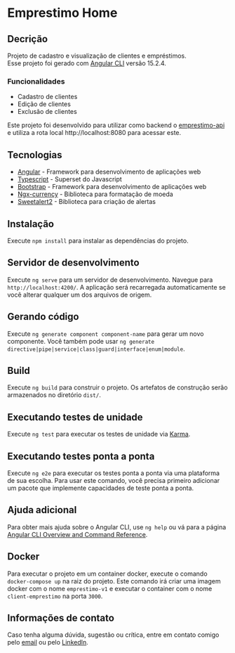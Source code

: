 # Emprestimo Home

## Decrição

Projeto de cadastro e visualização de clientes e empréstimos.<br>
Esse projeto foi gerado com [Angular CLI](https://github.com/angular/angular-cli) versão 15.2.4.<br>

### Funcionalidades

- Cadastro de clientes
- Edição de clientes
- Exclusão de clientes

Este projeto foi desenvolvido para utilizar como backend o 
[emprestimo-api](https://github.com/andersonhsporto/emprestimo-api) 
e utiliza a rota local http://localhost:8080 para acessar este.


## Tecnologias

- [Angular](https://angular.io/) - Framework para desenvolvimento de aplicações web
- [Typescript](https://www.typescriptlang.org/) - Superset do Javascript
- [Bootstrap](https://getbootstrap.com/) - Framework para desenvolvimento de aplicações web
- [Ngx-currency](https://www.npmjs.com/package/ngx-currency) - Biblioteca para formatação de moeda
- [Sweetalert2](https://sweetalert2.github.io/) - Biblioteca para criação de alertas

## Instalação

Execute `npm install` para instalar as dependências do projeto.

## Servidor de desenvolvimento

Execute `ng serve` para um servidor de desenvolvimento. Navegue para `http://localhost:4200/`. A aplicação será recarregada automaticamente se você alterar qualquer um dos arquivos de origem.

## Gerando código

Execute `ng generate component component-name` para gerar um novo componente. Você também pode usar `ng generate directive|pipe|service|class|guard|interface|enum|module`.

## Build

Execute `ng build` para construir o projeto. Os artefatos de construção serão armazenados no diretório `dist/`.

## Executando testes de unidade

Execute `ng test` para executar os testes de unidade via [Karma](https://karma-runner.github.io).

## Executando testes ponta a ponta

Execute `ng e2e` para executar os testes ponta a ponta via uma plataforma de sua escolha. Para usar este comando, você precisa primeiro adicionar um pacote que implemente capacidades de teste ponta a ponta.

## Ajuda adicional

Para obter mais ajuda sobre o Angular CLI, use `ng help` ou vá para a página [Angular CLI Overview and Command Reference](https://angular.io/cli).

## Docker

Para executar o projeto em um container docker, execute o comando `docker-compose up` na raiz do projeto.
Este comando irá criar uma imagem docker com o nome `emprestimo-v1` e executar o container com o nome `client-emprestimo` na porta `3000`.

## Informações de contato

Caso tenha alguma dúvida, sugestão ou crítica, entre em contato comigo pelo [email](mailto:arthurbarbosa93@gmail.com)
ou pelo [LinkedIn](https://www.linkedin.com/in/arthurbarbosaoliveira/).
